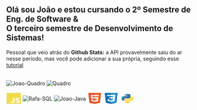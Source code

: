 ## Olá sou João e estou cursando o 2º Semestre de Eng. de Software & <br> O terceiro semestre de Desenvolvimento de Sistemas!

Pessoal que veio atrás do **Github Stats:** a API provavelmente saiu do ar nesse período,
mas você pode adicionar a sua própria, seguindo esse [tutorial](https://github.com/anuraghazra/github-readme-stats/blob/master/readme.md#deploy-on-your-own-vercel-instance)

<div style="display: inline_block"><br>
   <img align="center" alt="Joao-Quadro" width="250" src="https://www.meisterdrucke.pt/kunstwerke/1260px/Fra%20Angelico%20-%20The%20Conversion%20of%20St%20Augustine%20%28tempera%20on%20panel%29%20-%20%28MeisterDrucke-63452%29.jpg">
   <img align = "center" alt = "Quadro" height="162" src="https://github-readme-stats.vercel.app/api/top-langs/?username=anuraghazra&layout=donut-vertical">
   <br> 
   <br>
  <img align="center" alt="Joao-Js" height="30" width="40" src="https://raw.githubusercontent.com/devicons/devicon/master/icons/javascript/javascript-plain.svg">
  <img align="center" alt="Rafa-SQL" height="30" width="40" src="https://cdn.jsdelivr.net/gh/devicons/devicon@latest/icons/azuresqldatabase/azuresqldatabase-original.svg">
  <img align="center" alt="Joao-Java" height="30" width="40" src="https://cdn.jsdelivr.net/gh/devicons/devicon@latest/icons/java/java-original.svg">
  <img align="center" alt="Joao-HTML" height="30" width="40" src="https://raw.githubusercontent.com/devicons/devicon/master/icons/html5/html5-original.svg">
  <img align="center" alt="Joao-CSS" height="30" width="40" src="https://raw.githubusercontent.com/devicons/devicon/master/icons/css3/css3-original.svg">
  <img align="center" alt="Joao-Python" height="30" width="40" src="https://raw.githubusercontent.com/devicons/devicon/master/icons/python/python-original.svg">
</div>
  
